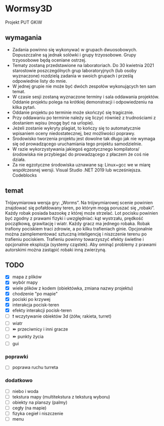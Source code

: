# Wormsy3D
Projekt PUT GKiW

## wymagania

  -  Zadania powinno się wykonywać w grupach dwuosobowych. Dopuszczalne są jednak solówki i grupy trzyosobowe. Grupy trzyosobowe będą oceniane ostrzej.
  -  Tematy zostaną przedstawione na laboratoriach. Do 30 kwietnia 2021 starostowie poszczególnych grup laboratoryjnych (lub osoby wyznaczone) rozdzielą zadania w swoich grupach i prześlą odpowiednie listy do mnie.
  -  W jednej grupie nie może być dwóch zespołów wykonujących ten sam temat.
  -  W czasie sesji zostaną wyznaczone terminy i sala oddawania projektów. Oddanie projektu polega na krótkiej demonstracji i odpowiedzeniu na kilka pytań.
  -  Oddanie projektu po terminie może skończyć się tragicznie.
  -  Przy oddawaniu po terminie należy się liczyć również z trudnościami z dostaniem wpisu (mogę być na urlopie).
  -  Jeżeli zostanie wykryty plagiat, to kończy się to automatycznie wpisaniem oceny niedostatecznej, bez możliwości poprawy.
  -  Środowisko tworzenia projektu jest dowolne tak długo jak nie wymaga się od prowadzącego uruchamiania tego projektu samodzielnie.
  -  W razie wykorzystywania jakiegoś egzotycznego kompilatora/środowiska nie przybiegać do prowadzącego z płaczem że coś nie działa.
  -  Za nie egzotyczne środowiska uznawane są:
        Linux+gcc we w miarę współczesnej wersji.
        Visual Studio .NET 2019 lub wcześniejsza.
        Codeblocks
        
## temat
  Trójwymiarowa wersja gry: „Worms”. Na trójwymiarowej scenie powinien znajdować się pofałdowany teren, po którym mogą poruszać się „robaki”. Każdy robak posiada bazookę z której może strzelać. Lot pocisku powinien być zgodny z prawami fizyki i uwzględniać: kąt wystrzału, prędkość początkową, grawitację i wiatr. Każdy gracz ma jednego robaka. Robak trafiony pociskiem traci zdrowie, a po kilku trafieniach ginie. Opcjonalnie można zaimplementować sztuczną inteligencję i niszczenie terenu po trafieniu pociskiem. Trafieniu powinny towarzyszyć efekty świetlne i opcjonalnie eksplozja (systemy cząstek). Aby ominąć problemy z prawami autorskimi można zastąpić robaki inną zwierzyną.

## TODO

- [x] mapa z plików
- [x] wybór mapy
- [x] wiele plików z kodem (obiektówka, zmiana nazwy projektu)
- [x] chodzenie "po mapie"
- [x] pociski po krzywej
- [x] interakcja pocisk-teren
- [x] efekty interakcji pocisk-teren
- [ ] :exclamation: wczytywanie obiektów 3d (żółw, rakieta, turret)
- [ ] wiatr
- [ ] :fast_forward: przeciwnicy i inni gracze
- [ ] :fast_forward: punkty życia
- [ ] gui

### poprawki
- [ ] poprawa ruchu turreta

### dodatkowo
- [ ] niebo i woda
- [ ] tekstura mapy (multitekstura z teksturą wyboru)
- [ ] obiekty na planszy (palmy)
- [ ] cegły (na mapie)
- [ ] fizyka cegieł i niszczenie 
- [ ] menu
